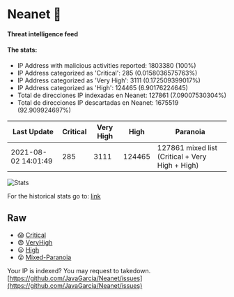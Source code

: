 # Neanet :hocho:
#### Threat intelligence feed
#### The stats:

- IP Address with malicious activities reported: 1803380 (100%)
- IP Address categorized as 'Critical':  285 (0.0158036575763%)
- IP Address categorized as 'Very High':  3111 (0.172509399017%)
- IP Address categorized as 'High':  124465 (6.90176224645)
- Total de direcciones IP indexadas en Neanet:  127861 (7.09007530304%)
- Total de direcciones IP descartadas en Neanet:  1675519 (92.909924697%)

| Last Update | Critical | Very High | High | Paranoia |
| --- | --- | --- | --- | --- |
| 2021-08-02 14:01:49 | 285 | 3111 | 124465 | 127861 mixed list (Critical + Very High + High)|

![Stats](https://docs.google.com/spreadsheets/d/e/2PACX-1vSnaNMIXVabIpDJjufMlzH7poXnshF3mgd8Is1g9ytUEzVsP5my4Trn8f-xkoLLQ38xpL3HtmUexLo6/pubchart?oid=501124687&format=image)

For the historical stats go to: [link](/stats.csv)
## Raw
- :scream: [Critical](https://raw.githubusercontent.com/JavaGarcia/Neanet/master/blacklists/neanet_critical.txt)
- :fearful: [VeryHigh](https://raw.githubusercontent.com/JavaGarcia/Neanet/master/blacklists/neanet_veryHigh.txtt)
- :frowning: [High](https://raw.githubusercontent.com/JavaGarcia/Neanet/master/blacklists/neanet_high.txt)
- :dizzy_face: [Mixed-Paranoia](https://raw.githubusercontent.com/JavaGarcia/Neanet/master/blacklists/neanet_all.txt)


Your IP is indexed? You may request to takedown. [https://github.com/JavaGarcia/Neanet/issues](https://github.com/JavaGarcia/Neanet/issues)


















































































































































































































































































































































































































































































































































































































































































































































































































































































































































































































































































































































































































































































































































































































































































































































































































































































































































































































































































































































































































































































































































































































































































































































































































































































































































































































































































































































































































































































































































































































































































































































































































































































































































































































































































































































































































































































































































































































































































































































































































































































































































































































































































































































































































































































































































































































































































































































































































































































































































































































































































































































































































































































































































































































































































































































































































































































































































































































































































































































































































































































































































































































































































































































































































































































































































































































































































































































































































































































































































































































































































































































































































































































































































































































































































































































































































































































































































































































































































































































































































































































































































